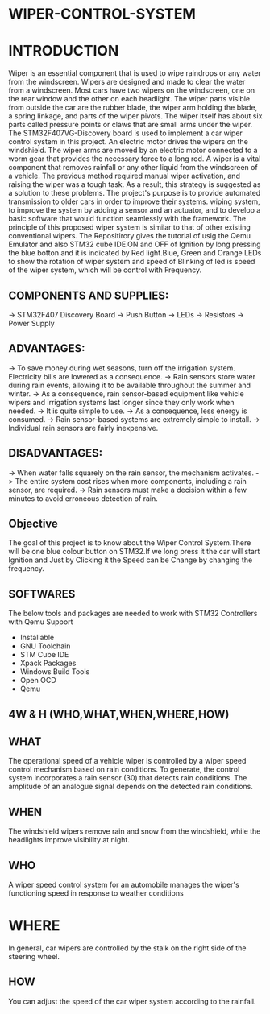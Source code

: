 # WIPER-CONTROL-SYSTEM

# INTRODUCTION
Wiper is an essential component that is used to wipe raindrops or any water from the windscreen. Wipers are designed and made to clear the water from a windscreen. Most cars have two wipers on the windscreen, one on the rear window and the other on each headlight. The wiper parts visible from outside the car are the rubber blade, the wiper arm holding the blade, a spring linkage, and parts of the wiper pivots. The wiper itself has about six parts called pressure points or claws that are small arms under the wiper.
The STM32F407VG-Discovery board is used to implement a car wiper control system in this project. An electric motor drives the wipers on the windshield. The wiper arms are moved by an electric motor connected to a worm gear that provides the necessary force to a long rod. A wiper is a vital component that removes rainfall or any other liquid from the windscreen of a vehicle. The previous method required manual wiper activation, and raising the wiper was a tough task. As a result, this strategy is suggested as a solution to these problems. The project's purpose is to provide automated transmission to older cars in order to improve their systems. wiping system, to improve the system by adding a sensor and an actuator, and to develop a basic software that would function seamlessly with the framework. The principle of this proposed wiper system is similar to that of other existing conventional wipers.
The Repositirory gives the tutorial of usig the Qemu Emulator and also STM32 cube IDE.ON and OFF of Ignition by long pressing the blue botton 
and it is indicated by Red light.Blue, Green and Orange LEDs to show the rotation of wiper system and speed of Blinking of led is speed of 
the wiper system, which will be control with Frequency.

## COMPONENTS AND SUPPLIES:

-> STM32F407 Discovery Board
-> Push Button
-> LEDs
-> Resistors
-> Power Supply

## ADVANTAGES:
-> To save money during wet seasons, turn off the irrigation system. Electricity bills are lowered as a consequence.
-> Rain sensors store water during rain events, allowing it to be available throughout the summer and winter.
-> As a consequence, rain sensor-based equipment like vehicle wipers and irrigation systems last longer since they only work when needed.
-> It is quite simple to use.
-> As a consequence, less energy is consumed.
-> Rain sensor-based systems are extremely simple to install.
-> Individual rain sensors are fairly inexpensive.

## DISADVANTAGES:
-> When water falls squarely on the rain sensor, the mechanism activates.
-> The entire system cost rises when more components, including a rain sensor, are required.
-> Rain sensors must make a decision within a few minutes to avoid erroneous detection of rain.

## Objective
The goal of this project is to know about the Wiper Control System.There will be one blue colour button on STM32.If we long press it the car 
will start Ignition and Just by Clicking it the Speed can be Change by changing the frequency.

## SOFTWARES
The below tools and packages are needed to work with STM32 Controllers with Qemu Support
* Installable
* GNU Toolchain
* STM Cube IDE
* Xpack Packages
* Windows Build Tools
* Open OCD
* Qemu

## 4W & H (WHO,WHAT,WHEN,WHERE,HOW)

## WHAT
The operational speed of a vehicle wiper is controlled by a wiper speed control mechanism based on rain conditions. To generate, the control system incorporates a rain sensor (30) that detects rain conditions. The amplitude of an analogue signal depends on the detected rain conditions. 
## WHEN
The windshield wipers remove rain and snow from the windshield, while the headlights improve visibility at night.
## WHO
A wiper speed control system for an automobile manages the wiper's functioning speed in response to weather conditions
# WHERE
In general, car wipers are controlled by the stalk on the right side of the steering wheel.
## HOW
You can adjust the speed of the car wiper system according to the rainfall.


